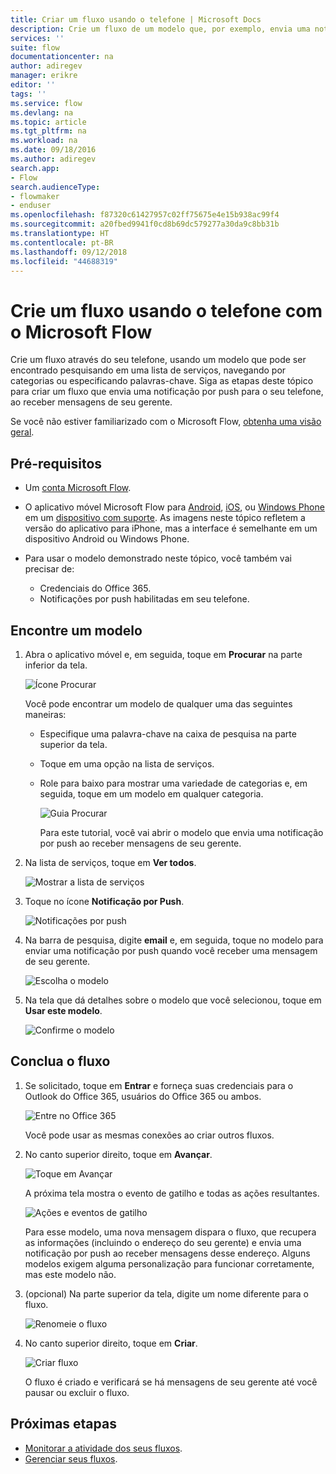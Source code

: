 ```yaml
---
title: Criar um fluxo usando o telefone | Microsoft Docs
description: Crie um fluxo de um modelo que, por exemplo, envia uma notificação por push quando você recebe uma mensagem de um endereço especificado
services: ''
suite: flow
documentationcenter: na
author: adiregev
manager: erikre
editor: ''
tags: ''
ms.service: flow
ms.devlang: na
ms.topic: article
ms.tgt_pltfrm: na
ms.workload: na
ms.date: 09/18/2016
ms.author: adiregev
search.app:
- Flow
search.audienceType:
- flowmaker
- enduser
ms.openlocfilehash: f87320c61427957c02ff75675e4e15b938ac99f4
ms.sourcegitcommit: a20fbed9941f0cd8b69dc579277a30da9c8bb31b
ms.translationtype: HT
ms.contentlocale: pt-BR
ms.lasthandoff: 09/12/2018
ms.locfileid: "44688319"
---
```

# <a name="create-a-flow-from-your-phone-by-using-microsoft-flow"></a>Crie um fluxo usando o telefone com o Microsoft Flow
Crie um fluxo através do seu telefone, usando um modelo que pode ser encontrado pesquisando em uma lista de serviços, navegando por categorias ou especificando palavras-chave. Siga as etapas deste tópico para criar um fluxo que envia uma notificação por push para o seu telefone, ao receber mensagens de seu gerente.

Se você não estiver familiarizado com o Microsoft Flow, [obtenha uma visão geral](getting-started.md).

## <a name="prerequisites"></a>Pré-requisitos
* Um [conta Microsoft Flow](sign-up-sign-in.md).
* O aplicativo móvel Microsoft Flow para [Android](https://aka.ms/flowmobiledocsandroid), [iOS](https://aka.ms/flowmobiledocsios), ou [Windows Phone](https://aka.ms/flowmobilewindows) em um [dispositivo com suporte](getting-started.md#use-the-mobile-app). As imagens neste tópico refletem a versão do aplicativo para iPhone, mas a interface é semelhante em um dispositivo Android ou Windows Phone.
* Para usar o modelo demonstrado neste tópico, você também vai precisar de:
  
  * Credenciais do Office 365.
  * Notificações por push habilitadas em seu telefone.

## <a name="find-a-template"></a>Encontre um modelo
1. Abra o aplicativo móvel e, em seguida, toque em **Procurar** na parte inferior da tela.
   
    ![Ícone Procurar](./media/mobile-create-flow/browse-icon.png)
   
    Você pode encontrar um modelo de qualquer uma das seguintes maneiras:
   
   * Especifique uma palavra-chave na caixa de pesquisa na parte superior da tela.
   * Toque em uma opção na lista de serviços.
   * Role para baixo para mostrar uma variedade de categorias e, em seguida, toque em um modelo em qualquer categoria.
     
       ![Guia Procurar](./media/mobile-create-flow/browse-tab.png)
     
     Para este tutorial, você vai abrir o modelo que envia uma notificação por push ao receber mensagens de seu gerente.
2. Na lista de serviços, toque em **Ver todos**.
   
    ![Mostrar a lista de serviços](./media/mobile-create-flow/list-services.png)
3. Toque no ícone **Notificação por Push**.
   
    ![Notificações por push](./media/mobile-create-flow/push-notifications.png)
4. Na barra de pesquisa, digite **email** e, em seguida, toque no modelo para enviar uma notificação por push quando você receber uma mensagem de seu gerente.
   
    ![Escolha o modelo](./media/mobile-create-flow/choose-template.png)
5. Na tela que dá detalhes sobre o modelo que você selecionou, toque em **Usar este modelo**.
   
    ![Confirme o modelo](./media/mobile-create-flow/confirm-template.png)

## <a name="finish-the-flow"></a>Conclua o fluxo
1. Se solicitado, toque em **Entrar** e forneça suas credenciais para o Outlook do Office 365, usuários do Office 365 ou ambos.
   
    ![Entre no Office 365](./media/mobile-create-flow/office-signin.png)
   
    Você pode usar as mesmas conexões ao criar outros fluxos.
2. No canto superior direito, toque em **Avançar**.
   
    ![Toque em Avançar](./media/mobile-create-flow/next.png)
   
    A próxima tela mostra o evento de gatilho e todas as ações resultantes.
   
    ![Ações e eventos de gatilho](./media/mobile-create-flow/flow-structure.png)
   
    Para esse modelo, uma nova mensagem dispara o fluxo, que recupera as informações (incluindo o endereço do seu gerente) e envia uma notificação por push ao receber mensagens desse endereço. Alguns modelos exigem alguma personalização para funcionar corretamente, mas este modelo não.
3. (opcional) Na parte superior da tela, digite um nome diferente para o fluxo.
   
    ![Renomeie o fluxo](./media/mobile-create-flow/rename-flow.png)
4. No canto superior direito, toque em **Criar**.
   
    ![Criar fluxo](./media/mobile-create-flow/create-flow.png)
   
    O fluxo é criado e verificará se há mensagens de seu gerente até você pausar ou excluir o fluxo.

## <a name="next-steps"></a>Próximas etapas
* [Monitorar a atividade dos seus fluxos](mobile-monitor-activity.md).
* [Gerenciar seus fluxos](mobile-manage-flows.md).

